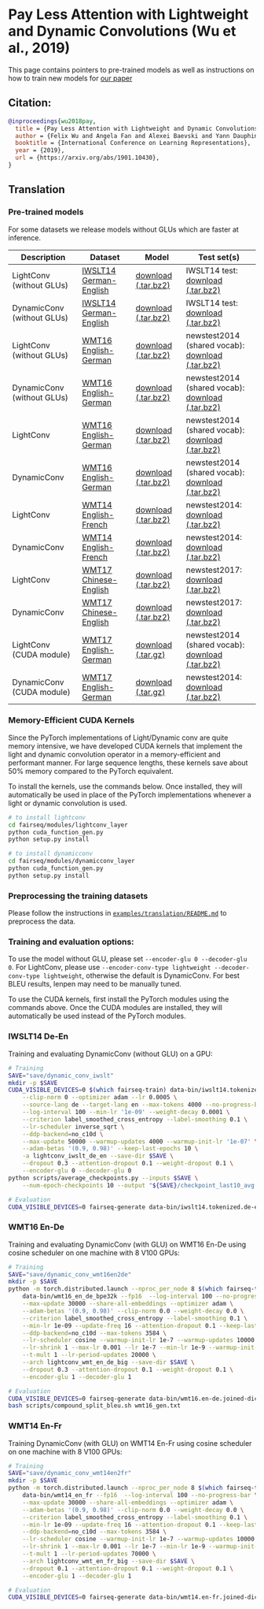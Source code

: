 # Pay Less Attention with Lightweight and Dynamic Convolutions (Wu et al., 2019)
This page contains pointers to pre-trained models as well as instructions on how to train new models for [our paper](https://arxiv.org/abs/1901.10430)

## Citation:
```bibtex
@inproceedings{wu2018pay,
  title = {Pay Less Attention with Lightweight and Dynamic Convolutions},
  author = {Felix Wu and Angela Fan and Alexei Baevski and Yann Dauphin and Michael Auli},
  booktitle = {International Conference on Learning Representations},
  year = {2019},
  url = {https://arxiv.org/abs/1901.10430},
}
```

## Translation

### Pre-trained models
For some datasets we release models without GLUs which are faster at inference.

Description | Dataset | Model | Test set(s)
---|---|---|---
LightConv (without GLUs) | [IWSLT14 German-English](https://wit3.fbk.eu/archive/2014-01/texts/de/en/de-en.tgz) | [download (.tar.bz2)](https://dl.fbaipublicfiles.com/fairseq/models/dynamicconv/iwslt14.de-en.lightconv.tar.bz2) | IWSLT14 test: <br> [download (.tar.bz2)](https://dl.fbaipublicfiles.com/fairseq/data/iwslt14.de-en.test.tar.bz2)
DynamicConv (without GLUs) | [IWSLT14 German-English](https://wit3.fbk.eu/archive/2014-01/texts/de/en/de-en.tgz) | [download (.tar.bz2)](https://dl.fbaipublicfiles.com/fairseq/models/dynamicconv/iwslt14.de-en.dynamicconv.tar.bz2) | IWSLT14 test: <br> [download (.tar.bz2)](https://dl.fbaipublicfiles.com/fairseq/data/iwslt14.de-en.test.tar.bz2)
LightConv (without GLUs) | [WMT16 English-German](https://drive.google.com/uc?export=download&id=0B_bZck-ksdkpM25jRUN2X2UxMm8) | [download (.tar.bz2)](https://dl.fbaipublicfiles.com/fairseq/models/dynamicconv/wmt16.en-de.joined-dict.lightconv.tar.bz2) | newstest2014 (shared vocab): <br> [download (.tar.bz2)](https://dl.fbaipublicfiles.com/fairseq/data/wmt16.en-de.joined-dict.newstest2014.tar.bz2)
DynamicConv (without GLUs) | [WMT16 English-German](https://drive.google.com/uc?export=download&id=0B_bZck-ksdkpM25jRUN2X2UxMm8) | [download (.tar.bz2)](https://dl.fbaipublicfiles.com/fairseq/models/dynamicconv/wmt16.en-de.joined-dict.dynamicconv.tar.bz2) | newstest2014 (shared vocab): <br> [download (.tar.bz2)](https://dl.fbaipublicfiles.com/fairseq/data/wmt16.en-de.joined-dict.newstest2014.tar.bz2)
LightConv | [WMT16 English-German](https://drive.google.com/uc?export=download&id=0B_bZck-ksdkpM25jRUN2X2UxMm8) | [download (.tar.bz2)](https://dl.fbaipublicfiles.com/fairseq/models/dynamicconv/wmt16.en-de.joined-dict.lightconv-glu.tar.bz2) | newstest2014 (shared vocab): <br> [download (.tar.bz2)](https://dl.fbaipublicfiles.com/fairseq/data/wmt16.en-de.joined-dict.newstest2014.tar.bz2)
DynamicConv | [WMT16 English-German](https://drive.google.com/uc?export=download&id=0B_bZck-ksdkpM25jRUN2X2UxMm8) | [download (.tar.bz2)](https://dl.fbaipublicfiles.com/fairseq/models/dynamicconv/wmt16.en-de.joined-dict.dynamicconv-glu.tar.bz2) | newstest2014 (shared vocab): <br> [download (.tar.bz2)](https://dl.fbaipublicfiles.com/fairseq/data/wmt16.en-de.joined-dict.newstest2014.tar.bz2)
LightConv | [WMT14 English-French](http://statmt.org/wmt14/translation-task.html#Download) | [download (.tar.bz2)](https://dl.fbaipublicfiles.com/fairseq/models/dynamicconv/wmt14.en-fr.joined-dict.lightconv-glu.tar.bz2) | newstest2014: <br> [download (.tar.bz2)](https://dl.fbaipublicfiles.com/fairseq/data/wmt14.en-fr.joined-dict.newstest2014.tar.bz2)
DynamicConv | [WMT14 English-French](http://statmt.org/wmt14/translation-task.html#Download) | [download (.tar.bz2)](https://dl.fbaipublicfiles.com/fairseq/models/dynamicconv/wmt14.en-fr.joined-dict.dynamicconv-glu.tar.bz2) | newstest2014: <br> [download (.tar.bz2)](https://dl.fbaipublicfiles.com/fairseq/data/wmt14.en-fr.joined-dict.newstest2014.tar.bz2)
LightConv | [WMT17 Chinese-English](http://statmt.org/wmt17/translation-task.html#Download) | [download (.tar.bz2)](https://dl.fbaipublicfiles.com/fairseq/models/dynamicconv/wmt17.zh-en.lightconv-glu.tar.bz2) | newstest2017: <br> [download (.tar.bz2)](https://dl.fbaipublicfiles.com/fairseq/data/wmt17.zh-en.newstest2017.tar.bz2)
DynamicConv | [WMT17 Chinese-English](http://statmt.org/wmt17/translation-task.html#Download) | [download (.tar.bz2)](https://dl.fbaipublicfiles.com/fairseq/models/dynamicconv/wmt17.zh-en.dynamicconv-glu.tar.bz2) | newstest2017: <br> [download (.tar.bz2)](https://dl.fbaipublicfiles.com/fairseq/data/wmt17.zh-en.newstest2017.tar.bz2)
LightConv (CUDA module) | [WMT17 English-German](http://statmt.org/wmt17/translation-task.html#Download) | [download (.tar.gz)](https://dl.fbaipublicfiles.com/fairseq/models/dynamicconv/wmt17.en-de.joined-dict.transformer.light-conv-cuda-glu.tar.gz) | newstest2014 (shared vocab): <br> [download (.tar.bz2)](https://dl.fbaipublicfiles.com/fairseq/data/wmt16.en-de.joined-dict.newstest2014.tar.bz2)
DynamicConv (CUDA module) | [WMT17 English-German](http://statmt.org/wmt17/translation-task.html#Download) | [download (.tar.gz)](https://dl.fbaipublicfiles.com/fairseq/models/dynamicconv/wmt17.en-de.joined-dict.transformer.dynamic-conv-cuda-glu.tar.gz) | newstest2014: <br> [download (.tar.bz2)](https://dl.fbaipublicfiles.com/fairseq/data/wmt16.en-de.joined-dict.newstest2014.tar.bz2)

### Memory-Efficient CUDA Kernels

Since the PyTorch implementations of Light/Dynamic conv are quite memory intensive, we have developed CUDA kernels that implement the light and dynamic convolution operator in a memory-efficient and performant manner. For large sequence lengths, these kernels save about 50% memory compared to the PyTorch equivalent. 

To install the kernels, use the commands below. Once installed, they will automatically be used in place of the PyTorch implementations whenever a light or dynamic convolution is used.

```sh
# to install lightconv
cd fairseq/modules/lightconv_layer
python cuda_function_gen.py
python setup.py install

# to install dynamicconv
cd fairseq/modules/dynamicconv_layer
python cuda_function_gen.py
python setup.py install
```

### Preprocessing the training datasets

Please follow the instructions in [`examples/translation/README.md`](../translation/README.md) to preprocess the data.

### Training and evaluation options:
To use the model without GLU, please set `--encoder-glu 0 --decoder-glu 0`.
For LightConv, please use `--encoder-conv-type lightweight --decoder-conv-type lightweight`, otherwise the default is DynamicConv.
For best BLEU results, lenpen may need to be manually tuned.

To use the CUDA kernels, first install the PyTorch modules using the commands
above. Once the CUDA modules are installed, they will automatically be used
instead of the PyTorch modules.

### IWSLT14 De-En
Training and evaluating DynamicConv (without GLU) on a GPU:
```sh
# Training
SAVE="save/dynamic_conv_iwslt"
mkdir -p $SAVE 
CUDA_VISIBLE_DEVICES=0 $(which fairseq-train) data-bin/iwslt14.tokenized.de-en \
    --clip-norm 0 --optimizer adam --lr 0.0005 \
    --source-lang de --target-lang en --max-tokens 4000 --no-progress-bar \
    --log-interval 100 --min-lr '1e-09' --weight-decay 0.0001 \
    --criterion label_smoothed_cross_entropy --label-smoothing 0.1 \
    --lr-scheduler inverse_sqrt \
    --ddp-backend=no_c10d \
    --max-update 50000 --warmup-updates 4000 --warmup-init-lr '1e-07' \
    --adam-betas '(0.9, 0.98)' --keep-last-epochs 10 \
    -a lightconv_iwslt_de_en --save-dir $SAVE \
    --dropout 0.3 --attention-dropout 0.1 --weight-dropout 0.1 \
    --encoder-glu 0 --decoder-glu 0
python scripts/average_checkpoints.py --inputs $SAVE \
    --num-epoch-checkpoints 10 --output "${SAVE}/checkpoint_last10_avg.pt"

# Evaluation
CUDA_VISIBLE_DEVICES=0 fairseq-generate data-bin/iwslt14.tokenized.de-en --path "${SAVE}/checkpoint_last10_avg.pt" --batch-size 128 --beam 4 --remove-bpe --lenpen 1 --gen-subset test --quiet 
```

### WMT16 En-De
Training and evaluating DynamicConv (with GLU) on WMT16 En-De using cosine scheduler on one machine with 8 V100 GPUs:
```sh
# Training
SAVE="save/dynamic_conv_wmt16en2de"
mkdir -p $SAVE
python -m torch.distributed.launch --nproc_per_node 8 $(which fairseq-train) \
    data-bin/wmt16_en_de_bpe32k --fp16  --log-interval 100 --no-progress-bar \
    --max-update 30000 --share-all-embeddings --optimizer adam \
    --adam-betas '(0.9, 0.98)' --clip-norm 0.0 --weight-decay 0.0 \
    --criterion label_smoothed_cross_entropy --label-smoothing 0.1 \
    --min-lr 1e-09 --update-freq 16 --attention-dropout 0.1 --keep-last-epochs 10 \
    --ddp-backend=no_c10d --max-tokens 3584 \
    --lr-scheduler cosine --warmup-init-lr 1e-7 --warmup-updates 10000 \
    --lr-shrink 1 --max-lr 0.001 --lr 1e-7 --min-lr 1e-9 --warmup-init-lr 1e-07 \
    --t-mult 1 --lr-period-updates 20000 \
    --arch lightconv_wmt_en_de_big --save-dir $SAVE \
    --dropout 0.3 --attention-dropout 0.1 --weight-dropout 0.1 \
    --encoder-glu 1 --decoder-glu 1

# Evaluation
CUDA_VISIBLE_DEVICES=0 fairseq-generate data-bin/wmt16.en-de.joined-dict.newstest2014 --path "${SAVE}/checkpoint_best.pt" --batch-size 128 --beam 5 --remove-bpe --lenpen 0.5 --gen-subset test > wmt16_gen.txt
bash scripts/compound_split_bleu.sh wmt16_gen.txt
```

### WMT14 En-Fr
Training DynamicConv (with GLU) on WMT14 En-Fr using cosine scheduler on one machine with 8 V100 GPUs:
```sh
# Training
SAVE="save/dynamic_conv_wmt14en2fr"
mkdir -p $SAVE
python -m torch.distributed.launch --nproc_per_node 8 $(which fairseq-train) \
    data-bin/wmt14_en_fr --fp16  --log-interval 100 --no-progress-bar \
    --max-update 30000 --share-all-embeddings --optimizer adam \
    --adam-betas '(0.9, 0.98)' --clip-norm 0.0 --weight-decay 0.0 \
    --criterion label_smoothed_cross_entropy --label-smoothing 0.1 \
    --min-lr 1e-09 --update-freq 16 --attention-dropout 0.1 --keep-last-epochs 10 \
    --ddp-backend=no_c10d --max-tokens 3584 \
    --lr-scheduler cosine --warmup-init-lr 1e-7 --warmup-updates 10000 \
    --lr-shrink 1 --max-lr 0.001 --lr 1e-7 --min-lr 1e-9 --warmup-init-lr 1e-07 \
    --t-mult 1 --lr-period-updates 70000 \
    --arch lightconv_wmt_en_fr_big --save-dir $SAVE \
    --dropout 0.1 --attention-dropout 0.1 --weight-dropout 0.1 \
    --encoder-glu 1 --decoder-glu 1

# Evaluation
CUDA_VISIBLE_DEVICES=0 fairseq-generate data-bin/wmt14.en-fr.joined-dict.newstest2014 --path "${SAVE}/checkpoint_best.pt" --batch-size 128 --beam 5 --remove-bpe --lenpen 0.9 --gen-subset test
```
